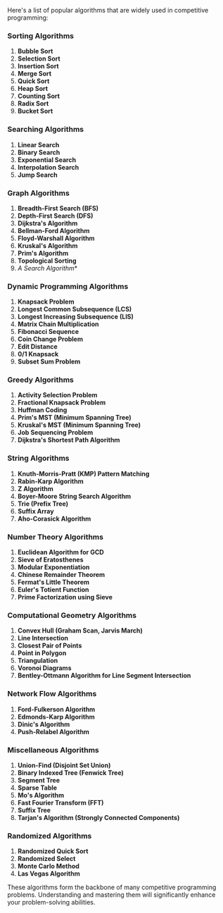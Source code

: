 Here's a list of popular algorithms that are widely used in competitive programming:

### Sorting Algorithms
1. **Bubble Sort**
2. **Selection Sort**
3. **Insertion Sort**
4. **Merge Sort**
5. **Quick Sort**
6. **Heap Sort**
7. **Counting Sort**
8. **Radix Sort**
9. **Bucket Sort**

### Searching Algorithms
1. **Linear Search**
2. **Binary Search**
3. **Exponential Search**
4. **Interpolation Search**
5. **Jump Search**

### Graph Algorithms
1. **Breadth-First Search (BFS)**
2. **Depth-First Search (DFS)**
3. **Dijkstra's Algorithm**
4. **Bellman-Ford Algorithm**
5. **Floyd-Warshall Algorithm**
6. **Kruskal's Algorithm**
7. **Prim's Algorithm**
8. **Topological Sorting**
9. **A* Search Algorithm**

### Dynamic Programming Algorithms
1. **Knapsack Problem**
2. **Longest Common Subsequence (LCS)**
3. **Longest Increasing Subsequence (LIS)**
4. **Matrix Chain Multiplication**
5. **Fibonacci Sequence**
6. **Coin Change Problem**
7. **Edit Distance**
8. **0/1 Knapsack**
9. **Subset Sum Problem**

### Greedy Algorithms
1. **Activity Selection Problem**
2. **Fractional Knapsack Problem**
3. **Huffman Coding**
4. **Prim's MST (Minimum Spanning Tree)**
5. **Kruskal's MST (Minimum Spanning Tree)**
6. **Job Sequencing Problem**
7. **Dijkstra's Shortest Path Algorithm**

### String Algorithms
1. **Knuth-Morris-Pratt (KMP) Pattern Matching**
2. **Rabin-Karp Algorithm**
3. **Z Algorithm**
4. **Boyer-Moore String Search Algorithm**
5. **Trie (Prefix Tree)**
6. **Suffix Array**
7. **Aho-Corasick Algorithm**

### Number Theory Algorithms
1. **Euclidean Algorithm for GCD**
2. **Sieve of Eratosthenes**
3. **Modular Exponentiation**
4. **Chinese Remainder Theorem**
5. **Fermat's Little Theorem**
6. **Euler's Totient Function**
7. **Prime Factorization using Sieve**

### Computational Geometry Algorithms
1. **Convex Hull (Graham Scan, Jarvis March)**
2. **Line Intersection**
3. **Closest Pair of Points**
4. **Point in Polygon**
5. **Triangulation**
6. **Voronoi Diagrams**
7. **Bentley-Ottmann Algorithm for Line Segment Intersection**

### Network Flow Algorithms
1. **Ford-Fulkerson Algorithm**
2. **Edmonds-Karp Algorithm**
3. **Dinic's Algorithm**
4. **Push-Relabel Algorithm**

### Miscellaneous Algorithms
1. **Union-Find (Disjoint Set Union)**
2. **Binary Indexed Tree (Fenwick Tree)**
3. **Segment Tree**
4. **Sparse Table**
5. **Mo's Algorithm**
6. **Fast Fourier Transform (FFT)**
7. **Suffix Tree**
8. **Tarjan's Algorithm (Strongly Connected Components)**

### Randomized Algorithms
1. **Randomized Quick Sort**
2. **Randomized Select**
3. **Monte Carlo Method**
4. **Las Vegas Algorithm**

These algorithms form the backbone of many competitive programming problems. Understanding and mastering them will significantly enhance your problem-solving abilities.
